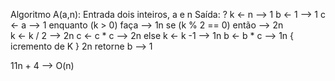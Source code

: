 Algoritmo A(a,n):
    Entrada dois inteiros, a e n
    Saída: ?
k ← n --> 1
b ← 1 --> 1
c ← a --> 1
enquanto (k > 0) faça --> 1n
  se (k % 2 == 0) então --> 2n  
    k ← k / 2 --> 2n
    c ← c * c --> 2n
  else 
   k ← k -1 --> 1n
   b ← b * c --> 1n
   { icremento de K } 2n
retorne b --> 1

11n + 4 --> O(n)